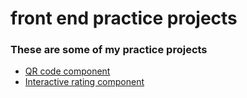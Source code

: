 # front end practice projects

### These are some of my practice projects

- [QR code component](https://shivanshut105.github.io/front-end-practice-projects/qr-code-component-main/)
- [Interactive rating component](https://shivanshut105.github.io/front-end-practice-projects/interactive-rating-component-main/)
